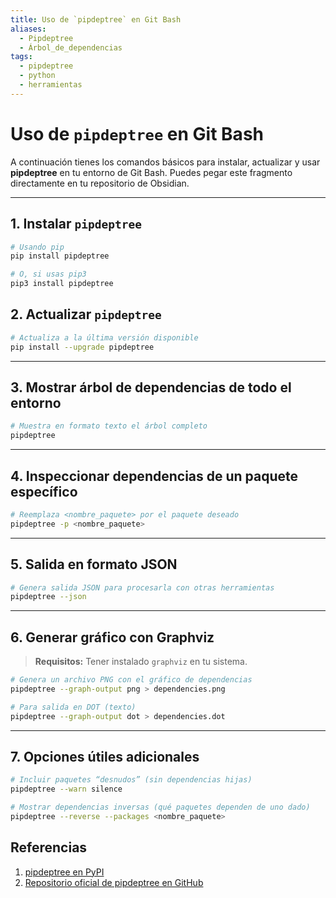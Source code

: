 ```yaml
---
title: Uso de `pipdeptree` en Git Bash
aliases:
  - Pipdeptree
  - Árbol_de_dependencias
tags:
  - pipdeptree
  - python
  - herramientas
---
```

# Uso de `pipdeptree` en Git Bash

A continuación tienes los comandos básicos para instalar, actualizar y usar **pipdeptree** en tu entorno de Git Bash. Puedes pegar este fragmento directamente en tu repositorio de Obsidian.

---

## 1. Instalar `pipdeptree`

```bash
# Usando pip
pip install pipdeptree

# O, si usas pip3
pip3 install pipdeptree
```

## 2. Actualizar `pipdeptree`

```bash
# Actualiza a la última versión disponible
pip install --upgrade pipdeptree
```

---

## 3. Mostrar árbol de dependencias de todo el entorno

```bash
# Muestra en formato texto el árbol completo
pipdeptree
```

---

## 4. Inspeccionar dependencias de un paquete específico

```bash
# Reemplaza <nombre_paquete> por el paquete deseado
pipdeptree -p <nombre_paquete>
```

---

## 5. Salida en formato JSON

```bash
# Genera salida JSON para procesarla con otras herramientas
pipdeptree --json
```

---

## 6. Generar gráfico con Graphviz

> **Requisitos:** Tener instalado `graphviz` en tu sistema.

```bash
# Genera un archivo PNG con el gráfico de dependencias
pipdeptree --graph-output png > dependencies.png

# Para salida en DOT (texto)
pipdeptree --graph-output dot > dependencies.dot
```

---

## 7. Opciones útiles adicionales

```bash
# Incluir paquetes “desnudos” (sin dependencias hijas)
pipdeptree --warn silence

# Mostrar dependencias inversas (qué paquetes dependen de uno dado)
pipdeptree --reverse --packages <nombre_paquete>
```

## Referencias

1. [pipdeptree en PyPI](https://pypi.org/project/pipdeptree/)  
2. [Repositorio oficial de pipdeptree en GitHub](https://github.com/tox-dev/pipdeptree)